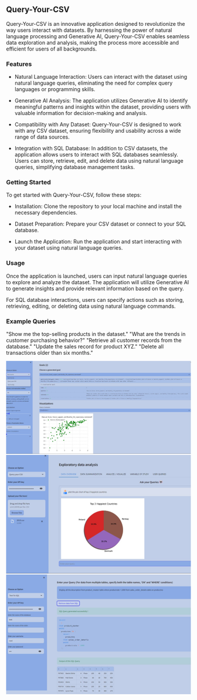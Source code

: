 ## Query-Your-CSV

Query-Your-CSV is an innovative application designed to revolutionize the way users interact with datasets. By harnessing the power of natural language processing and Generative AI, Query-Your-CSV enables seamless data exploration and analysis, making the process more accessible and efficient for users of all backgrounds.

### Features

- Natural Language Interaction: Users can interact with the dataset using natural language queries, eliminating the need for complex query languages or programming skills.

- Generative AI Analysis: The application utilizes Generative AI to identify meaningful patterns and insights within the dataset, providing users with valuable information for decision-making and analysis.

- Compatibility with Any Dataset: Query-Your-CSV is designed to work with any CSV dataset, ensuring flexibility and usability across a wide range of data sources.

- Integration with SQL Database: In addition to CSV datasets, the application allows users to interact with SQL databases seamlessly. Users can store, retrieve, edit, and delete data using natural language queries, simplifying database management tasks.

### Getting Started

To get started with Query-Your-CSV, follow these steps:

- Installation: Clone the repository to your local machine and install the necessary dependencies.

- Dataset Preparation: Prepare your CSV dataset or connect to your SQL database.

- Launch the Application: Run the application and start interacting with your dataset using natural language queries.

### Usage

Once the application is launched, users can input natural language queries to explore and analyze the dataset. The application will utilize Generative AI to generate insights and provide relevant information based on the query.

For SQL database interactions, users can specify actions such as storing, retrieving, editing, or deleting data using natural language commands.

### Example Queries
"Show me the top-selling products in the dataset."
"What are the trends in customer purchasing behavior?"
"Retrieve all customer records from the database."
"Update the sales record for product XYZ."
"Delete all transactions older than six months."

![Sample Image](https://github.com/joyce0803/Query-Your-CSV/blob/main/query1.jpg)
![Sample Image](https://github.com/joyce0803/Query-Your-CSV/blob/main/query2.jpg)
![Sample Image](https://github.com/joyce0803/Query-Your-CSV/blob/main/query4.jpg)
